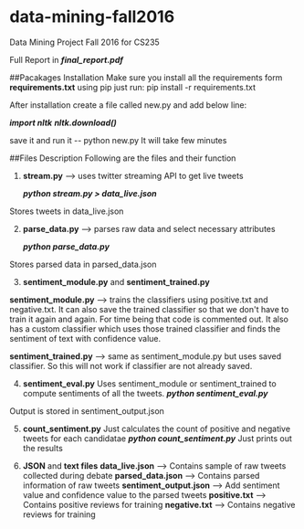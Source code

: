 # data-mining-fall2016
Data Mining Project Fall 2016 for CS235

Full Report in **_final\_report.pdf_**

##Pacakages Installation
Make sure you install all the requirements form **requirements.txt**
using pip just run:
pip install -r requirements.txt

After installation create a file called new.py and add below line:

**_import nltk_**
**_nltk.download()_**

save it and run it -- python new.py
It will take few minutes

##Files Description
Following are the files and their function

1. **stream.py** --> uses twitter streaming API to get live tweets 
    
    **_python stream.py > data_live.json_**

Stores tweets in data_live.json

2. **parse_data.py** --> parses raw data and select necessary attributes

    **_python parse_data.py_**

Stores parsed data in parsed_data.json

3. **sentiment_module.py** and **sentiment_trained.py**

**sentiment_module.py** --> trains the classifiers using positive.txt and negative.txt. It can also save the trained classifier so that we don't have to train it again and again. For time being that code is commented out.
It also has a custom classifier which uses those trained classifier and finds the sentiment of text with confidence value.

**sentiment_trained.py** --> same as sentiment_module.py but uses saved classifier.
So this will not work if classifier are not already saved.

4. **sentiment_eval.py**
Uses sentiment_module or sentiment_trained to compute sentiments of all the tweets.
    **_python sentiment_eval.py_**

Output is stored in sentiment_output.json

5. **count_sentiment.py**
Just calculates the count of positive and negative tweets for each candidatae
    **_python count_sentiment.py_**
Just prints out the results

6. **JSON** and **text files**
    **data_live.json** --> Contains sample of raw tweets collected during debate
    **parsed_data.json** --> Contains parsed information of raw tweets
    **sentiment_output.json** --> Add sentiment value and confidence value to the parsed tweets
    **positive.txt** --> Contains positive reviews for training
    **negative.txt** --> Contains negative reviews for training